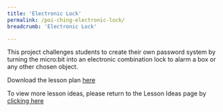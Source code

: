 ```yaml
---
title: 'Electronic Lock'
permalink: /poi-ching-electronic-lock/
breadcrumb: 'Electronic Lock'

---
```



This project challenges students to create their own password system by turning the micro:bit into an electronic combination lock to alarm a box or any other chosen object.

Download the lesson plan [here](/files/lesson-plans/primary-schools/design-and-technology/Poi-Ching-Electronic-Lock.pdf)

To view more lesson ideas, please return to the Lesson Ideas page by [clicking here](/in-schools/digital-maker/lesson-ideas-primary/)
